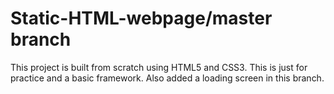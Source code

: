 # Static-HTML-webpage/master branch
This project is built from scratch using HTML5 and CSS3. This is just for practice and a basic framework.
Also added a loading screen in this branch.
